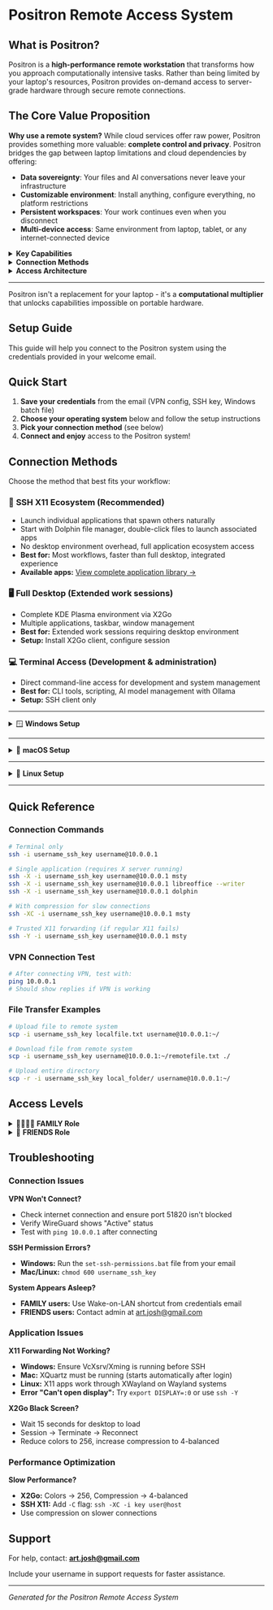 # Positron Remote Access System

## What is Positron?

Positron is a **high-performance remote workstation** that transforms how you approach computationally intensive tasks. Rather than being limited by your laptop's resources, Positron provides on-demand access to server-grade hardware through secure remote connections.

## The Core Value Proposition

**Why use a remote system?** While cloud services offer raw power, Positron provides something more valuable: **complete control and privacy**. Positron bridges the gap between laptop limitations and cloud dependencies by offering:

- **Data sovereignty**: Your files and AI conversations never leave your infrastructure
- **Customizable environment**: Install anything, configure everything, no platform restrictions
- **Persistent workspaces**: Your work continues even when you disconnect
- **Multi-device access**: Same environment from laptop, tablet, or any internet-connected device

<details>
<summary><strong>Key Capabilities</strong></summary>

### Privacy & Security
- **Data sovereignty**: Your files and AI conversations never leave your infrastructure
- **No cloud surveillance**: Unlike Google Docs or ChatGPT, your data isn't scanned or mined
- **Private AI models**: Local inference means sensitive conversations stay completely private
- **Secure remote access**: WireGuard VPN with key-based authentication

### Full Customization
- **Root access**: Install any software, modify any configuration
- **Your choice of tools**: No platform restrictions or app store limitations
- **Custom AI models**: Load and run any models you want, not just what vendors provide
- **Personal infrastructure**: Configure networking, security, and services your way

### AI Workstation
- **Local language models**: Host 70B+ models with Ollama CLI and Msty GUI
- **Image generation**: ComfyUI for Stable Diffusion and AI art workflows
- **Always-on AI**: Models loaded and ready, no cold start delays or usage limits

### Dedicated Computing
- **Exclusive hardware**: AMD Ryzen 5950X (16c/32t), 64GB RAM, RX 7900 XTX just for you
- **Sustained performance**: No thermal throttling or resource sharing with other users
- **Persistent environments**: Long-running processes, development servers, background tasks

### Hybrid Workflows
- **Edit locally, render remotely**: Responsive editing with server-grade processing
- **Git-based collaboration**: Code locally, build/test/deploy remotely
- **AI-assisted development**: Local coding with remote AI review and optimization

</details>

<details>
<summary><strong>Connection Methods</strong></summary>

### SSH X11 Ecosystem (Recommended)
Launch individual applications that can spawn others naturally. Start with Dolphin file manager, double-click files, and associated applications launch automatically - creating a full application ecosystem without desktop overhead.

### Full Desktop (X2Go)
Complete KDE Plasma environment for extended desktop work requiring window management and multiple simultaneous applications.

### Terminal Access
Direct command-line access for server administration, CLI tools, and text-based AI interactions.

</details>

<details>
<summary><strong>Access Architecture</strong></summary>

**Secure by design**: WireGuard VPN with role-based access controls ensure your remote workspace remains private and protected.

**When to use Positron:**
- Heavy computational tasks that would drain laptop battery
- AI model inference and training
- Video rendering and transcoding
- Large software builds and deployments
- Persistent development environments
- Collaborative projects requiring shared resources

**When to stay local:**
- Real-time gaming or interactive media
- Simple document editing and web browsing
- Tasks requiring immediate responsiveness
- Quick file organization and basic productivity

</details>

---

Positron isn't a replacement for your laptop - it's a **computational multiplier** that unlocks capabilities impossible on portable hardware.

## Setup Guide

This guide will help you connect to the Positron system using the credentials provided in your welcome email.

## Quick Start

1. **Save your credentials** from the email (VPN config, SSH key, Windows batch file)
2. **Choose your operating system** below and follow the setup instructions
3. **Pick your connection method** (see below)
4. **Connect and enjoy** access to the Positron system!

## Connection Methods

Choose the method that best fits your workflow:

### 🎯 **SSH X11 Ecosystem** (Recommended)
- Launch individual applications that spawn others naturally
- Start with Dolphin file manager, double-click files to launch associated apps
- No desktop environment overhead, full application ecosystem access
- **Best for:** Most workflows, faster than full desktop, integrated experience
- **Available apps:** [View complete application library →](APPLICATIONS.md)

### 🖥️ **Full Desktop** (Extended work sessions)
- Complete KDE Plasma environment via X2Go
- Multiple applications, taskbar, window management
- **Best for:** Extended work sessions requiring desktop environment
- **Setup:** Install X2Go client, configure session

### 💻 **Terminal Access** (Development & administration)
- Direct command-line access for development and system management
- **Best for:** CLI tools, scripting, AI model management with Ollama
- **Setup:** SSH client only

---

<details>
<summary>🪟 <strong>Windows Setup</strong></summary>


### Step 1: Install Required Software

**VPN Client:**
- Download and install [WireGuard](https://www.wireguard.com/install/)

**For Single App Access (optional):**
- Install an X server: [VcXsrv](https://sourceforge.net/projects/vcxsrv/) (recommended) or [Xming](https://sourceforge.net/projects/xming/)
- Alternative: [MobaXterm](https://mobaxterm.mobatek.net/) (includes SSH client and X server)

**For Full Desktop Access:**
- Download and install [X2Go Client](https://wiki.x2go.org/doku.php/download:start)

### Step 2: Configure VPN

1. Open WireGuard application
2. Click "Import tunnel(s) from file" 
3. Select your `username.conf` file from the email
4. Click "Activate" to connect
5. **Test connection:** Open Command Prompt and run `ping 10.0.0.1` - you should see replies

### Step 3: Set SSH Key Permissions

1. Save your SSH private key as `username_ssh_key` (no file extension) in your Documents folder
2. Save the `set-ssh-permissions.bat` file from your email
3. Double-click the batch file to fix permissions

### Step 4: Choose Your Access Method

#### Terminal Only
```cmd
ssh -i "%USERPROFILE%\Documents\username_ssh_key" username@10.0.0.1
```

#### Single Application (requires X server running)
```cmd
ssh -X -i "%USERPROFILE%\Documents\username_ssh_key" username@10.0.0.1 msty
```

#### Full Desktop (X2Go)
1. Open X2Go Client
2. Configure session:
   - **Session name:** Positron Desktop
   - **Host:** 10.0.0.1
   - **Login:** username
   - **SSH port:** 22
   - **Use RSA/DSA key:** Browse to your `username_ssh_key` file
   - **Session type:** KDE
   - **Media:** ✓ Sound support

### One-Click Desktop Shortcuts

Save these files on your Desktop for easy access:

**Remote Desktop - username.bat:**
```batch
@echo off
echo Starting VPN connection...
"C:\Program Files\WireGuard\wireguard.exe" /installtunnelservice "C:\Users\%USERNAME%\Documents\username.conf"
timeout /t 3 /nobreak > nul
echo Launching remote desktop...
start "" "C:\Program Files (x86)\x2goclient\x2goclient.exe" --session="Positron Desktop"
```

**Remote Terminal - username.bat:**
```batch
@echo off
"C:\Program Files\WireGuard\wireguard.exe" /installtunnelservice "C:\Users\%USERNAME%\Documents\username.conf"
timeout /t 3 /nobreak > nul
ssh -i "%USERPROFILE%\Documents\username_ssh_key" username@10.0.0.1
pause
```

**Launch Msty - username.bat:** (requires VcXsrv/Xming)
```batch
@echo off
echo Starting X server and VPN...
start "" "C:\Program Files\VcXsrv\vcxsrv.exe" :0 -multiwindow -clipboard -wgl
"C:\Program Files\WireGuard\wireguard.exe" /installtunnelservice "C:\Users\%USERNAME%\Documents\username.conf"
timeout /t 3 /nobreak > nul
set DISPLAY=localhost:0
ssh -X -i "%USERPROFILE%\Documents\username_ssh_key" username@10.0.0.1 msty
```

**Wake Computer - username.bat:** (FAMILY users only)
```batch
@echo off
echo Sending Wake-on-LAN packet...
powershell -Command "$mac='AA:BB:CC:DD:EE:FF'; $mac_bytes=$mac -split '[:-]'|ForEach-Object{[byte]('0x'+$_)}; $packet=[byte[]](,0xFF*6)+($mac_bytes*16); $udp=New-Object System.Net.Sockets.UdpClient; $udp.Connect(([System.Net.IPAddress]::Broadcast),7); $udp.Send($packet,$packet.Length)|Out-Null; $udp.Close()"
echo Wake packet sent! Wait 30-60 seconds for system to boot...
timeout /t 5
```
*Note: Replace AA:BB:CC:DD:EE:FF with the MAC address provided in your credentials email*

</details>

---

<details>
<summary>🍎 <strong>macOS Setup</strong></summary>


### Step 1: Install Required Software

**VPN Client:**
- Install WireGuard from the [App Store](https://apps.apple.com/us/app/wireguard/id1451685025) or [download directly](https://www.wireguard.com/install/)

**For Single App Access:**
- Install [XQuartz](https://www.xquartz.org/) - **IMPORTANT: Log out and back in (or restart) after installing**

**For Full Desktop Access:**
- Download and install [X2Go Client](https://wiki.x2go.org/doku.php/download:start)

### Step 2: Configure VPN

1. Open WireGuard application
2. Click "Import tunnel(s) from file"
3. Select your `username.conf` file from the email
4. Toggle the connection ON
5. **Test connection:** Open Terminal and run `ping 10.0.0.1` - you should see replies

### Step 3: Set SSH Key Permissions

1. Save your SSH private key as `username_ssh_key` in your home directory
2. Open Terminal and run:
```bash
chmod 600 ~/username_ssh_key
```

### Step 4: Choose Your Access Method

#### Terminal Only
```bash
ssh -i ~/username_ssh_key username@10.0.0.1
```

#### Single Application (requires XQuartz)
```bash
ssh -X -i ~/username_ssh_key username@10.0.0.1 msty
```

#### Full Desktop (X2Go)
1. Open X2Go Client
2. Configure session:
   - **Session name:** Positron Desktop
   - **Host:** 10.0.0.1
   - **Login:** username
   - **SSH port:** 22
   - **Use RSA/DSA key:** Browse to your `username_ssh_key` file
   - **Session type:** KDE
   - **Media:** ✓ Sound support

### Automator Shortcuts

**For Full Desktop:**
1. Open Automator → New → Application
2. Add "Run Shell Script" action with:
```bash
/usr/local/bin/wg-quick up username 2>/dev/null || true
sleep 2
open -a X2Go
```
3. Save as "Positron Desktop.app"

**For Direct App Launch (e.g., Msty):**
1. Open Automator → New → Application
2. Add "Run Shell Script" action with:
```bash
/usr/local/bin/wg-quick up username 2>/dev/null || true
sleep 2
osascript -e 'tell app "Terminal" to do script "ssh -X -i ~/.ssh/username_ssh_key username@10.0.0.1 msty"'
```
3. Save as "Launch Msty.app"

</details>

---

<details>
<summary>🐧 <strong>Linux Setup</strong></summary>


### Step 1: Install Required Software

**VPN Client:**
```bash
# Ubuntu/Debian
sudo apt install wireguard

# Fedora
sudo dnf install wireguard-tools

# Arch
sudo pacman -S wireguard-tools
```

**For Full Desktop Access:**
```bash
# Ubuntu/Debian
sudo apt install x2goclient

# Fedora
sudo dnf install x2goclient

# Arch
sudo pacman -S x2goclient
```

**Note:** X11 is already available on most Linux distributions for single app access.

### Step 2: Configure VPN

1. Save your VPN config as `/etc/wireguard/username.conf`:
```bash
sudo cp username.conf /etc/wireguard/
sudo chmod 600 /etc/wireguard/username.conf
```

2. Connect to VPN:
```bash
sudo wg-quick up username
```

3. **Test connection:** `ping 10.0.0.1` - you should see replies

4. **Auto-start VPN on boot (optional):**
```bash
sudo systemctl enable wg-quick@username
```

### Step 3: Set SSH Key Permissions

```bash
chmod 600 username_ssh_key
```

### Step 4: Choose Your Access Method

#### Terminal Only
```bash
ssh -i username_ssh_key username@10.0.0.1
```

#### Single Application (X11 built-in)
```bash
ssh -X -i username_ssh_key username@10.0.0.1 msty
```

#### Full Desktop (X2Go)
1. Open X2Go Client
2. Configure session:
   - **Session name:** Positron Desktop
   - **Host:** 10.0.0.1
   - **Login:** username
   - **SSH port:** 22
   - **Use RSA/DSA key:** Browse to your `username_ssh_key` file
   - **Session type:** KDE
   - **Media:** ✓ Sound support

### Desktop Shortcut

Create a `.desktop` file for quick access:
```bash
cat > ~/.local/share/applications/positron-desktop.desktop << EOF
[Desktop Entry]
Name=Positron Desktop
Exec=bash -c 'sudo wg-quick up username; x2goclient'
Icon=computer
Type=Application
EOF

chmod +x ~/.local/share/applications/positron-desktop.desktop
```

</details>

---

## Quick Reference

### Connection Commands
```bash
# Terminal only
ssh -i username_ssh_key username@10.0.0.1

# Single application (requires X server running)
ssh -X -i username_ssh_key username@10.0.0.1 msty
ssh -X -i username_ssh_key username@10.0.0.1 libreoffice --writer
ssh -X -i username_ssh_key username@10.0.0.1 dolphin

# With compression for slow connections
ssh -XC -i username_ssh_key username@10.0.0.1 msty

# Trusted X11 forwarding (if regular X11 fails)
ssh -Y -i username_ssh_key username@10.0.0.1 msty
```

### VPN Connection Test
```bash
# After connecting VPN, test with:
ping 10.0.0.1
# Should show replies if VPN is working
```

### File Transfer Examples
```bash
# Upload file to remote system
scp -i username_ssh_key localfile.txt username@10.0.0.1:~/

# Download file from remote system  
scp -i username_ssh_key username@10.0.0.1:~/remotefile.txt ./

# Upload entire directory
scp -r -i username_ssh_key local_folder/ username@10.0.0.1:~/
```

## Access Levels

<details>
<summary>👨‍👩‍👧‍👦 <strong>FAMILY Role</strong></summary>

- ✅ Full system administrator (sudo) access
- ✅ Unlimited resources
- ✅ ALL files and settings access  
- ✅ Can download new AI models
- ✅ Direct LAN access option (no VPN needed at home)
- ✅ Wake-on-LAN capability for remote system wake-up
- **Connection options:**
  - On home network: Direct IP (no VPN needed)
  - From internet: VPN → 10.0.0.1
  - System sleeping: Use Wake-on-LAN shortcut

</details>

<details>
<summary>👥 <strong>FRIENDS Role</strong></summary>

- ✅ Full desktop with private workspace
- ✅ All applications (Msty, Ollama, LibreOffice)
- ✅ Private conversations and documents
- ✅ Shared AI models at `/opt/shared-models` (read-only)
- ❌ No access to other users' files
- ❌ Cannot install software
- ❌ Must use VPN always
- **Resource limits:**
  - RAM: 8GB maximum
  - Processes: 200 maximum
  - CPU time: 4 hours/day
  - Disk quota: User home directory only

</details>

## Troubleshooting

### Connection Issues

**VPN Won't Connect?**
- Check internet connection and ensure port 51820 isn't blocked
- Verify WireGuard shows "Active" status
- Test with `ping 10.0.0.1` after connecting

**SSH Permission Errors?**
- **Windows:** Run the `set-ssh-permissions.bat` file from your email
- **Mac/Linux:** `chmod 600 username_ssh_key`

**System Appears Asleep?**
- **FAMILY users:** Use Wake-on-LAN shortcut from credentials email
- **FRIENDS users:** Contact admin at art.josh@gmail.com

### Application Issues

**X11 Forwarding Not Working?**
- **Windows:** Ensure VcXsrv/Xming is running before SSH
- **Mac:** XQuartz must be running (starts automatically after login)
- **Linux:** X11 apps work through XWayland on Wayland systems
- **Error "Can't open display":** Try `export DISPLAY=:0` or use `ssh -Y`

**X2Go Black Screen?**
- Wait 15 seconds for desktop to load
- Session → Terminate → Reconnect
- Reduce colors to 256, increase compression to 4-balanced

### Performance Optimization

**Slow Performance?**
- **X2Go:** Colors → 256, Compression → 4-balanced
- **SSH X11:** Add `-C` flag: `ssh -XC -i key user@host`
- Use compression on slower connections

## Support

For help, contact: **art.josh@gmail.com**

Include your username in support requests for faster assistance.

---

*Generated for the Positron Remote Access System*
